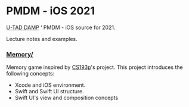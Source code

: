 # PMDM - iOS  2021  

[U-TAD DAMP](https://u-tad.com/estudios/cfgs-en-desarrollo-aplicaciones-multiplataforma-dual) ‘ PMDM - iOS source for 2021.

Lecture notes and examples.

[1]:	https://u-tad.com/estudios/cfgs-en-desarrollo-aplicaciones-multiplataforma-dual

### [Memory/](https://github.com/gnuaha7/pmdm2021/tree/main/Memory)

Memory game inspired by [CS193p](https://cs193p.sites.stanford.edu)'s project. This project introduces the following concepts:
- Xcode and iOS environment.
- Swift and Swift UI structure.
- Swift UI's view and composition concepts